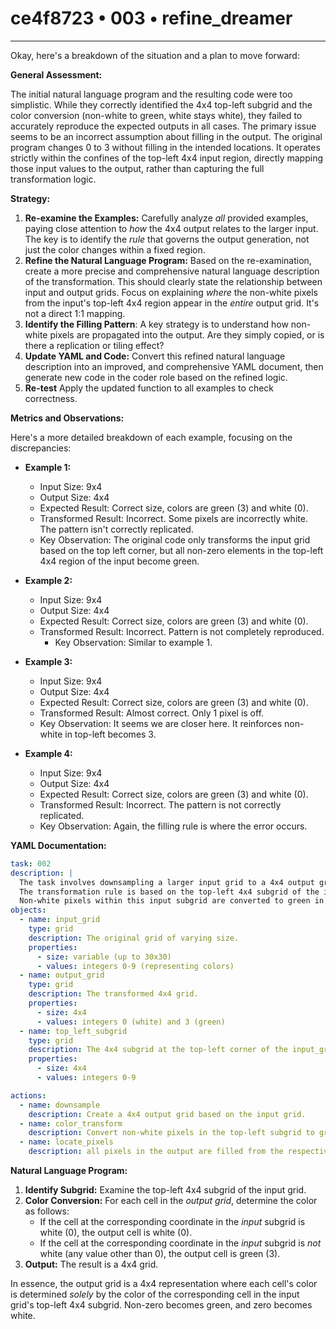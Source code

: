 # ce4f8723 • 003 • refine_dreamer

---
Okay, here's a breakdown of the situation and a plan to move forward:

**General Assessment:**

The initial natural language program and the resulting code were too simplistic. While they correctly identified the 4x4 top-left subgrid and the color conversion (non-white to green, white stays white), they failed to accurately reproduce the expected outputs in all cases. The primary issue seems to be an incorrect assumption about filling in the output. The original program changes 0 to 3 without filling in the intended locations. It operates strictly within the confines of the top-left 4x4 input region, directly mapping those input values to the output, rather than capturing the full transformation logic.

**Strategy:**

1.  **Re-examine the Examples:** Carefully analyze *all* provided examples, paying close attention to *how* the 4x4 output relates to the larger input.  The key is to identify the *rule* that governs the output generation, not just the color changes within a fixed region.
2.  **Refine the Natural Language Program:** Based on the re-examination, create a more precise and comprehensive natural language description of the transformation.  This should clearly state the relationship between input and output grids. Focus on explaining *where* the non-white pixels from the input's top-left 4x4 region appear in the *entire* output grid. It's not a direct 1:1 mapping.
3.  **Identify the Filling Pattern**: A key strategy is to understand how non-white pixels are propagated into the output. Are they simply copied, or is there a replication or tiling effect?
4. **Update YAML and Code:** Convert this refined natural language description into an improved, and comprehensive YAML document, then generate new code in the coder role based on the refined logic.
5. **Re-test** Apply the updated function to all examples to check correctness.

**Metrics and Observations:**

Here's a more detailed breakdown of each example, focusing on the discrepancies:

*   **Example 1:**
    *   Input Size: 9x4
    *   Output Size: 4x4
    *   Expected Result: Correct size, colors are green (3) and white (0).
    *   Transformed Result: Incorrect. Some pixels are incorrectly white. The pattern isn't correctly replicated.
    * Key Observation: The original code only transforms the input grid based on the top left corner, but all non-zero elements in the top-left 4x4 region of the input become green.

*   **Example 2:**
    *   Input Size: 9x4
    *   Output Size: 4x4
    *   Expected Result: Correct size, colors are green (3) and white (0).
    *   Transformed Result: Incorrect. Pattern is not completely reproduced.
        * Key Observation: Similar to example 1.

*   **Example 3:**
    *   Input Size: 9x4
    *   Output Size: 4x4
    *   Expected Result: Correct size, colors are green (3) and white (0).
    *   Transformed Result: Almost correct. Only 1 pixel is off.
    * Key Observation: It seems we are closer here. It reinforces non-white in top-left becomes 3.

*   **Example 4:**
    *   Input Size: 9x4
    *   Output Size: 4x4
    *   Expected Result: Correct size, colors are green (3) and white (0).
    *   Transformed Result: Incorrect. The pattern is not correctly replicated.
    *   Key Observation: Again, the filling rule is where the error occurs.

**YAML Documentation:**

```yaml
task: 002
description: |
  The task involves downsampling a larger input grid to a 4x4 output grid.
  The transformation rule is based on the top-left 4x4 subgrid of the input.
  Non-white pixels within this input subgrid are converted to green in the output grid, while white pixels remain white.
objects:
  - name: input_grid
    type: grid
    description: The original grid of varying size.
    properties:
      - size: variable (up to 30x30)
      - values: integers 0-9 (representing colors)
  - name: output_grid
    type: grid
    description: The transformed 4x4 grid.
    properties:
      - size: 4x4
      - values: integers 0 (white) and 3 (green)
  - name: top_left_subgrid
    type: grid
    description: The 4x4 subgrid at the top-left corner of the input_grid.
    properties:
      - size: 4x4
      - values: integers 0-9

actions:
  - name: downsample
    description: Create a 4x4 output grid based on the input grid.
  - name: color_transform
    description: Convert non-white pixels in the top-left subgrid to green in the output, keep white pixels as white.
  - name: locate_pixels
    description: all pixels in the output are filled from the respective coordinates of the top-left subgrid.
```

**Natural Language Program:**

1.  **Identify Subgrid:** Examine the top-left 4x4 subgrid of the input grid.
2.  **Color Conversion:** For each cell in the *output grid*, determine the color as follows:
    - If the cell at the corresponding coordinate in the *input* subgrid is white (0), the output cell is white (0).
    - If the cell at the corresponding coordinate in the *input* subgrid is *not* white (any value other than 0), the output cell is green (3).
3.  **Output:** The result is a 4x4 grid.

In essence, the output grid is a 4x4 representation where each cell's color is determined *solely* by the color of the corresponding cell in the input grid's top-left 4x4 subgrid. Non-zero becomes green, and zero becomes white.

